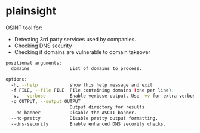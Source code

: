 # plainsight

OSINT tool for:
- Detecting 3rd party services used by companies.
- Checking DNS security
- Checking if domains are vulnerable to domain takeover

``` bash
positional arguments:
  domains               List of domains to process.

options:
  -h, --help            show this help message and exit
  -f FILE, --file FILE  File containing domains (one per line).
  -v, --verbose         Enable verbose output. Use -vv for extra verbose.
  -o OUTPUT, --output OUTPUT
                        Output directory for results.
  --no-banner           Disable the ASCII banner.
  --no-pretty           Disable pretty output formatting.
  --dns-security        Enable enhanced DNS security checks.
```
